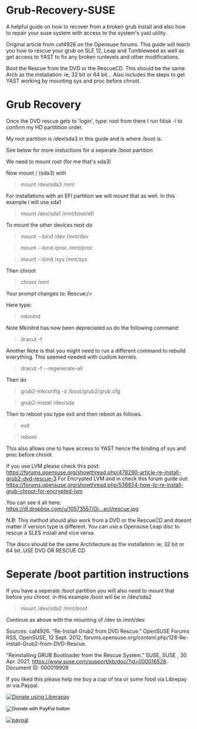 # Grub-Recovery-SUSE
A helpful guide on how to recover from a broken grub install and also how to repair your suse system with access to the system's yast utility.

Original article from caf4926 on the Opensuse forums.  This guide will teach you how to rescue your grub on SLE 12, Leap and Tumbleweed as well as get access to YAST to fix any broken runlevels and other modifications.  

Boot the Rescue from the DVD or the RescueCD. This should be the same Arch as the installation: ie; 32 bit or 64 bit...
Also includes the steps to get YAST working by mounting sys and proc before chroot.

# Grub Recovery

Once the DVD rescue gets to 'login', type: root
from there I run fdisk -l to confirm my HD partitition order.

My root partition is /dev/sda3 in this guide and is where /boot is.

See below for more instuctions for a seperate /boot partition

We need to mount root (for me that's sda3)

Now mount / (sda3) with

> mount /dev/sda3 /mnt
>
For installations with an EFI partition we will mount that as well.  In this example i will use sda1

> mount /dev/sda1 /mnt/boot/efi

To mount the other devices next do

>mount --bind /dev /mnt/dev

>mount --bind /proc /mnt/proc

>mount --bind /sys /mnt/sys

Then chroot

>chroot /mnt

Your prompt changes to: Rescue:/>

Here type: 

>mkinitrd

Note Mkinitrd has now been depreciated so do the following command:

>dracut -f

Another Note is that you might need to run a different command to rebuild everything.  This seemed needed with custom kernels.

>dracut -f --regenerate-all

Then do

>grub2-mkconfig -o /boot/grub2/grub.cfg

>grub2-install /dev/sda

Then to reboot you type exit and then reboot as follows.

>exit

>reboot

This also allows one to have access to YAST hence the binding of sys and proc before chroot.

If you use LVM please check this post: https://forums.opensuse.org/showthread.php/478290-article-re-install-grub2-dvd-rescue-3
For Encrypted LVM and in check this forum guide out: https://forums.opensuse.org/showthread.php/536654-how-to-re-install-grub-chroot-for-encrypted-lvm

You can see it all here: https://dl.dropbox.com/u/10573557/Gr...ect/rescue.jpg

N.B: This method should also work from a DVD or the RescueCD and doesnt matter if version type is different.  You can use a Opensuse Leap disc to rescue a SLES install and vice versa.

The discs should be the same Architecture as the installation: ie; 32 bit or 64 bit..USE DVD OR RESCUE CD

# Seperate /boot partition instructions

If you have a seperate /boot partition you will also need to mount that before you chroot.
in this example /boot will be in /dev/sda2

>mount /dev/sda2 /mnt/boot

Continue as above with the mounting of /dev to /mnt/dev.


Sources: 
caf4926. “Re-Install Grub2 from DVD Rescue.” OpenSUSE Forums RSS, OpenSUSE, 12 Sept. 2012, forums.opensuse.org/content.php/128-Re-install-Grub2-from-DVD-Rescue.

“Reinstalling GRUB Bootloader from the Rescue System.” SUSE, SUSE , 30 Apr. 2021, https://www.suse.com/support/kb/doc/?id=000016528. Document ID:
000019909



If you liked this please help me buy a cup of tea or some food via Librepay or via Paypal.


<noscript><a href="https://liberapay.com/Mir/donate"><img alt="Donate using Liberapay" src="https://liberapay.com/assets/widgets/donate.svg"></a></noscript>

<form action="https://www.paypal.com/cgi-bin/webscr" method="post" target="_top">
<input type="hidden" name="cmd" value="_s-xclick" />
<input type="hidden" name="hosted_button_id" value="9D5J99QNAN88W" />
<input type="image" src="https://www.paypalobjects.com/en_US/i/btn/btn_donateCC_LG.gif" border="0" name="submit" title="PayPal - The safer, easier way to pay online!" alt="Donate with PayPal button" />
<img alt="" border="0" src="https://www.paypal.com/en_US/i/scr/pixel.gif" width="1" height="1" />
</form>

[![paypal](https://www.paypalobjects.com/en_US/i/btn/btn_donateCC_LG.gif)](https://www.paypal.com/cgi-bin/webscr?cmd=_s-xclick&hosted_button_id=9D5J99QNAN88W)
